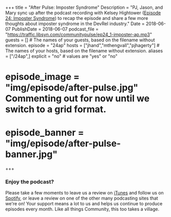 +++
title = "After Pulse: Imposter Syndrome"
Description = "PJ, Jason, and Mary sync up after the podcast recording with Kelsey Hightower ([Episode 24: Imposter Syndrome](http://communitypulse.io/24-imposter-syndrome/)) to recap the episode and share a few more thoughts about imposter syndrome in the DevRel industry."
Date = 2018-06-07
PublishDate = 2018-06-07
podcast_file = "https://traffic.libsyn.com/communitypulse/ep24_1-imposter-ap.mp3"
guests = [] # The names of your guests, based on the filename without extension.
episode = "24ap"
hosts = ["jhand","mthengvall","pjhagerty"] # The names of your hosts, based on the filename without extension.
aliases = ["/24ap",]
explicit = "no" # values are "yes" or "no"
# episode_image = "img/episode/after-pulse.jpg" Commenting out for now until we switch to a grid format.
# episode_banner = "img/episode/after-pulse-banner.jpg"
+++

### Enjoy the podcast?
Please take a few moments to leave us a review on [iTunes](https://itunes.apple.com/us/podcast/community-pulse/id1218368182?mt=2) and follow us on [Spotify](https://open.spotify.com/show/3I7g5WfMSgpWu38zZMjet?si=565TMb81SaWwrJYbAIeOxQ), or leave a review on one of the other many podcasting sites that we're on! Your support means a lot to us and helps us continue to produce episodes every month. Like all things Community, this too takes a village.
